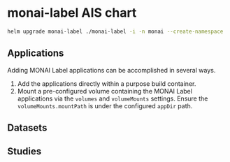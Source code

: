 # monai-label AIS chart

```bash
helm upgrade monai-label ./monai-label -i -n monai --create-namespace
```

## Applications

Adding MONAI Label applications can be accomplished in several ways.
1. Add the applications directly within a purpose build container.
2. Mount a pre-configured volume containing the MONAI Label applications via the `volumes` and
   `volumeMounts` settings. Ensure the `volumeMounts.mountPath` is under the configured `appDir` path.

## Datasets

## Studies
